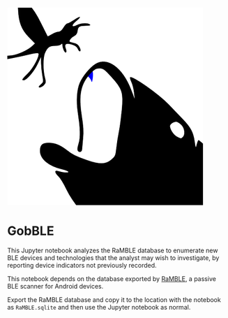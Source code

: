 ![GobBLE's Logo](https://github.com/VirusFriendly/GobBLE/blob/master/assets/GobBLE-logo.png)
# GobBLE

This Jupyter notebook analyzes the RaMBLE database to enumerate new BLE devices and technologies that the analyst may wish to investigate, by reporting device indicators not previously recorded.

This notebook depends on the database exported by [RaMBLE](https://play.google.com/store/apps/details?id=com.contextis.android.BLEScanner), a passive BLE scanner for Android devices.

Export the RaMBLE database and copy it to the location with the notebook as `RaMBLE.sqlite` and then use the Jupyter notebook as normal.
